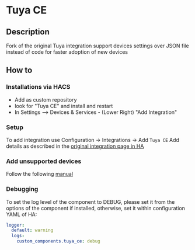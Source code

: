 # Tuya CE

## Description

Fork of the original Tuya integration support devices settings over JSON file instead of code for faster adoption of new devices

## How to

### Installations via HACS

- Add as custom repository
- look for "Tuya CE" and install and restart
- In Settings  --> Devices & Services - (Lower Right) "Add Integration"

### Setup

To add integration use Configuration -> Integrations -> Add `Tuya CE`
Add details as described in the [original integration page in HA](https://www.home-assistant.io/integrations/tuya/)

### Add unsupported devices

Follow the following [manual](SUPPORT_NEW_DEVICES.md)

### Debugging

To set the log level of the component to DEBUG, please set it from the options of the component if installed, otherwise, set it within configuration YAML of HA:

```yaml
logger:
  default: warning
  logs:
    custom_components.tuya_ce: debug
```
